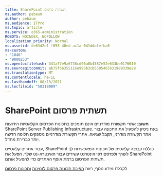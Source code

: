 ```yaml
---
title: SharePoint תשתית פרסום
ms.author: pebaum
author: pebaum
ms.audience: ITPro
ms.topic: article
ms.service: o365-administration
ROBOTS: NOINDEX, NOFOLLOW
localization_priority: Normal
ms.assetid: de63d2e1-f053-40ed-ac1a-041ddafefba0
ms-custom:
- "1846"
- "9000253"
ms.openlocfilehash: 341a77e9a6738cd96a8b4587e52e633be0176010
ms.sourcegitcommit: ab75f66355116e995b3cb5505465b31989339e28
ms.translationtype: MT
ms.contentlocale: he-IL
ms.lasthandoff: 08/13/2021
ms.locfileid: "58318089"
---
```

# <a name="sharepoint-publishing-infrastructure"></a>SharePoint תשתית פרסום

**חשוב**: אתרי תקשורת מודרניים אינם תומכים בתכונות הפרסום הקלאסיות הידועות SharePoint Server Publishing Infrastructure. בעת ניסיון להפעיל את התכונה עבור אתר תקשורת מודרני, תקבל שגיאה. אתרי תקשורת מודרניים מספקים חלופה חדשה יותר כברירת מחדל.

עבור אתרים קלאסיים, SharePoint כוללת קבוצה קלאסית של תכונות המאפשרות לך לעורך ולפרסם דפי אינטרנט עשירים עבור האינטרא-נט שלך. הפעל את SharePoint תשתית הפרסום ברמת אוסף האתרים כדי להפעיל אותם.

לקבלת מידע נוסף, ראה [הפיכת תכונות פרסום לזמינות](https://support.office.com/article/Enable-publishing-features-479677A6-8B33-4AC7-907D-071C1C7E4518) [ותכונות פרסום](https://support.office.com/article/Features-enabled-in-a-SharePoint-Online-publishing-site-3AB3810C-3C2C-4361-9D0E-0CBE666EA0B0?wt.mc_id=O365_Portal_MMaven#__toc336865553)
